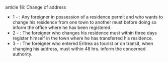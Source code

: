 article 18: Change of address

<ul>
			<li>1 - : Any foreigner in possession of a residence permit and who wants to change his residence from one town to another must before doing so inform the office where he has been registered.<ul>
			</ul></li>			<li>2 - : The foreigner who changes his residence must within three days register himself in the town where he has transferred his residence.<ul>
			</ul></li>			<li>3 - : The foreigner who entered Eritrea as tourist or on transit, when changing his address, must within 48 hrs. inform the concerned authority.<ul>
			</ul></li></ul>